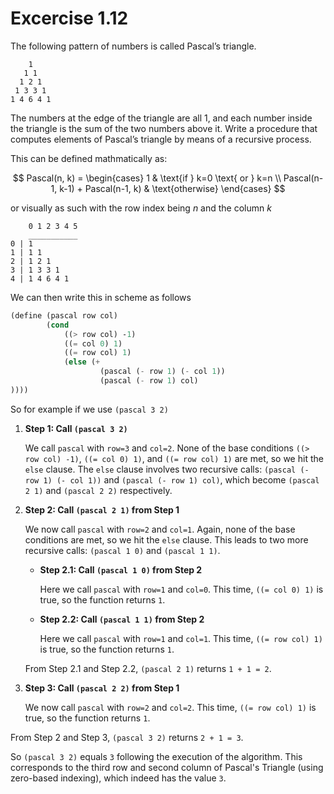 # Excercise 1.12
The following pattern of numbers is called Pascal’s triangle.

```
    1
   1 1
  1 2 1
 1 3 3 1
1 4 6 4 1
```


The numbers at the edge of the triangle are all 1, and each number inside the triangle is the sum of the two numbers above it.
Write a procedure that computes elements of Pascal’s triangle by means of a recursive process.

This can be defined mathmatically as:

$$
Pascal(n, k) = 
\begin{cases} 
1 & \text{if } k=0 \text{ or } k=n \\
Pascal(n-1, k-1) + Pascal(n-1, k) & \text{otherwise}
\end{cases}
$$

or visually as such with the row index being $n$ and the column $k$

```
    0 1 2 3 4 5
    ___________ 
0 | 1
1 | 1 1
2 | 1 2 1
3 | 1 3 3 1
4 | 1 4 6 4 1
```

We can then write this in scheme as follows

```scheme
(define (pascal row col)
        (cond 
            ((> row col) -1)
            ((= col 0) 1)
            ((= row col) 1)
            (else (+ 
                    (pascal (- row 1) (- col 1)) 
                    (pascal (- row 1) col)
))))

```

So for example if we use `(pascal 3 2)`

1. **Step 1: Call `(pascal 3 2)`**

   We call `pascal` with `row=3` and `col=2`. None of the base conditions `((> row col) -1)`, `((= col 0) 1)`, and `((= row col) 1)` are met, so we hit the `else` clause. The `else` clause involves two recursive calls: `(pascal (- row 1) (- col 1))` and `(pascal (- row 1) col)`, which become `(pascal 2 1)` and `(pascal 2 2)` respectively.

2. **Step 2: Call `(pascal 2 1)` from Step 1**

   We now call `pascal` with `row=2` and `col=1`. Again, none of the base conditions are met, so we hit the `else` clause. This leads to two more recursive calls: `(pascal 1 0)` and `(pascal 1 1)`.

   - **Step 2.1: Call `(pascal 1 0)` from Step 2**

     Here we call `pascal` with `row=1` and `col=0`. This time, `((= col 0) 1)` is true, so the function returns `1`.

   - **Step 2.2: Call `(pascal 1 1)` from Step 2**

     Here we call `pascal` with `row=1` and `col=1`. This time, `((= row col) 1)` is true, so the function returns `1`.

    From Step 2.1 and Step 2.2, `(pascal 2 1)` returns `1 + 1 = 2`.

3. **Step 3: Call `(pascal 2 2)` from Step 1**

   We now call `pascal` with `row=2` and `col=2`. This time, `((= row col) 1)` is true, so the function returns `1`.

From Step 2 and Step 3, `(pascal 3 2)` returns `2 + 1 = 3`.

So `(pascal 3 2)` equals `3` following the execution of the algorithm. This corresponds to the third row and second column of Pascal's Triangle (using zero-based indexing), which indeed has the value `3`.
